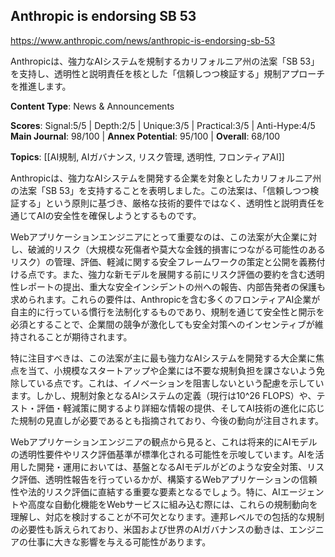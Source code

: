 ## Anthropic is endorsing SB 53

https://www.anthropic.com/news/anthropic-is-endorsing-sb-53

Anthropicは、強力なAIシステムを規制するカリフォルニア州の法案「SB 53」を支持し、透明性と説明責任を核とした「信頼しつつ検証する」規制アプローチを推進します。

**Content Type**: News & Announcements

**Scores**: Signal:5/5 | Depth:2/5 | Unique:3/5 | Practical:3/5 | Anti-Hype:4/5
**Main Journal**: 98/100 | **Annex Potential**: 95/100 | **Overall**: 68/100

**Topics**: [[AI規制, AIガバナンス, リスク管理, 透明性, フロンティアAI]]

Anthropicは、強力なAIシステムを開発する企業を対象としたカリフォルニア州の法案「SB 53」を支持することを表明しました。この法案は、「信頼しつつ検証する」という原則に基づき、厳格な技術的要件ではなく、透明性と説明責任を通じてAIの安全性を確保しようとするものです。

Webアプリケーションエンジニアにとって重要なのは、この法案が大企業に対し、破滅的リスク（大規模な死傷者や莫大な金銭的損害につながる可能性のあるリスク）の管理、評価、軽減に関する安全フレームワークの策定と公開を義務付ける点です。また、強力な新モデルを展開する前にリスク評価の要約を含む透明性レポートの提出、重大な安全インシデントの州への報告、内部告発者の保護も求められます。これらの要件は、Anthropicを含む多くのフロンティアAI企業が自主的に行っている慣行を法制化するものであり、規制を通じて安全性と開示を必須とすることで、企業間の競争が激化しても安全対策へのインセンティブが維持されることが期待されます。

特に注目すべきは、この法案が主に最も強力なAIシステムを開発する大企業に焦点を当て、小規模なスタートアップや企業には不要な規制負担を課さないよう免除している点です。これは、イノベーションを阻害しないという配慮を示しています。しかし、規制対象となるAIシステムの定義（現行は10^26 FLOPS）や、テスト・評価・軽減策に関するより詳細な情報の提供、そしてAI技術の進化に応じた規制の見直しが必要であるとも指摘されており、今後の動向が注目されます。

Webアプリケーションエンジニアの観点から見ると、これは将来的にAIモデルの透明性要件やリスク評価基準が標準化される可能性を示唆しています。AIを活用した開発・運用においては、基盤となるAIモデルがどのような安全対策、リスク評価、透明性報告を行っているかが、構築するWebアプリケーションの信頼性や法的リスク評価に直結する重要な要素となるでしょう。特に、AIエージェントや高度な自動化機能をWebサービスに組み込む際には、これらの規制動向を理解し、対応を検討することが不可欠となります。連邦レベルでの包括的な規制の必要性も訴えられており、米国および世界のAIガバナンスの動きは、エンジニアの仕事に大きな影響を与える可能性があります。